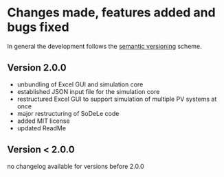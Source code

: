 # Changes made, features added and bugs fixed
In general the development follows the [semantic versioning](https://semver.org/) scheme. 

## Version 2.0.0
- unbundling of Excel GUI and simulation core
- established JSON input file for the simulation core
- restructured Excel GUI to support simulation of multiple PV systems at once
- major restructuring of SoDeLe code
- added MIT license
- updated ReadMe

## Version < 2.0.0
no changelog available for versions before 2.0.0